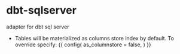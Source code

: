 # dbt-sqlserver
adapter for dbt sql server 



- Tables will be materialized as columns store index by default. To override specify:
{{
  config(
    as_columnstore = false,
  )
}}

